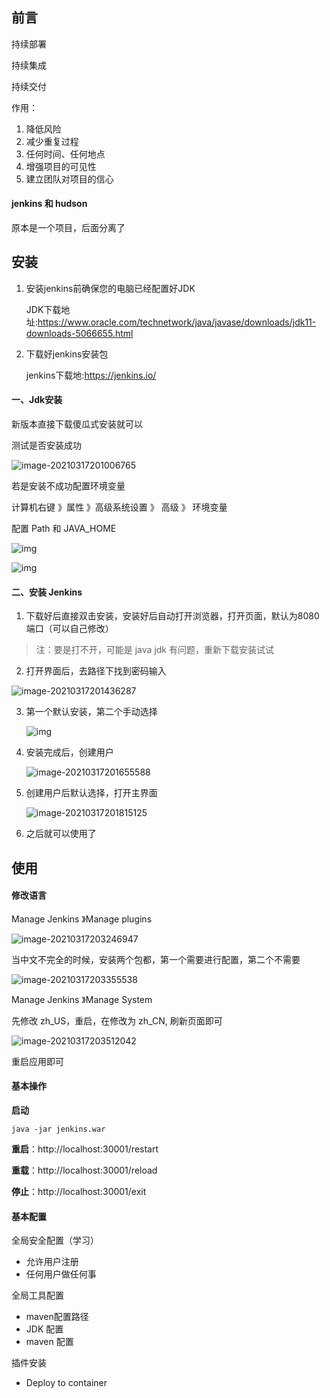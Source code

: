 ## 前言

持续部署

持续集成

持续交付

作用：

1. 降低风险
2. 减少重复过程
3. 任何时间、任何地点
4. 增强项目的可见性
5. 建立团队对项目的信心

#### jenkins 和 hudson

原本是一个项目，后面分离了



## 安装

1. 安装jenkins前确保您的电脑已经配置好JDK

   JDK下载地址:https://www.oracle.com/technetwork/java/javase/downloads/jdk11-downloads-5066655.html

2. 下载好jenkins安装包

   jenkins下载地:https://jenkins.io/

#### 一、Jdk安装

新版本直接下载傻瓜式安装就可以

测试是否安装成功

![image-20210317201006765](C:\Users\Administrator\AppData\Roaming\Typora\typora-user-images\image-20210317201006765.png)

若是安装不成功配置环境变量

计算机右键 》属性 》高级系统设置 》 高级 》 环境变量

配置 Path 和 JAVA_HOME

![img](https://img2018.cnblogs.com/blog/1421063/201809/1421063-20180929095726883-1409282461.png)

![img](https://img2018.cnblogs.com/blog/1421063/201809/1421063-20180929100830114-940600833.png)

#### 二、安装 Jenkins

1. 下载好后直接双击安装，安装好后自动打开浏览器，打开页面，默认为8080端口（可以自己修改）

> 注：要是打不开，可能是 java jdk 有问题，重新下载安装试试

2. 打开界面后，去路径下找到密码输入

![image-20210317201436287](C:\Users\Administrator\AppData\Roaming\Typora\typora-user-images\image-20210317201436287.png)

3. 第一个默认安装，第二个手动选择

   ![img](https://img2018.cnblogs.com/blog/1421063/201809/1421063-20180929111824912-1810722533.png)

4. 安装完成后，创建用户

   ![image-20210317201655588](C:\Users\Administrator\AppData\Roaming\Typora\typora-user-images\image-20210317201655588.png)

5. 创建用户后默认选择，打开主界面

   ![image-20210317201815125](C:\Users\Administrator\AppData\Roaming\Typora\typora-user-images\image-20210317201815125.png)

6. 之后就可以使用了

## 使用

#### 修改语言

Manage Jenkins 》Manage plugins

![image-20210317203246947](C:\Users\Administrator\AppData\Roaming\Typora\typora-user-images\image-20210317203246947.png)

当中文不完全的时候，安装两个包都，第一个需要进行配置，第二个不需要

![image-20210317203355538](C:\Users\Administrator\AppData\Roaming\Typora\typora-user-images\image-20210317203355538.png)



Manage Jenkins 》Manage System 

先修改 zh_US，重启，在修改为 zh_CN, 刷新页面即可

![image-20210317203512042](C:\Users\Administrator\AppData\Roaming\Typora\typora-user-images\image-20210317203512042.png)

重启应用即可

#### 基本操作

**启动**

```
java -jar jenkins.war 
```

**重启**：http://localhost:30001/restart  

**重载**：http://localhost:30001/reload

**停止**：http://localhost:30001/exit



#### 基本配置

全局安全配置（学习）

- 允许用户注册
- 任何用户做任何事

全局工具配置

- maven配置路径
- JDK 配置
- maven 配置

插件安装

- Deploy to container





